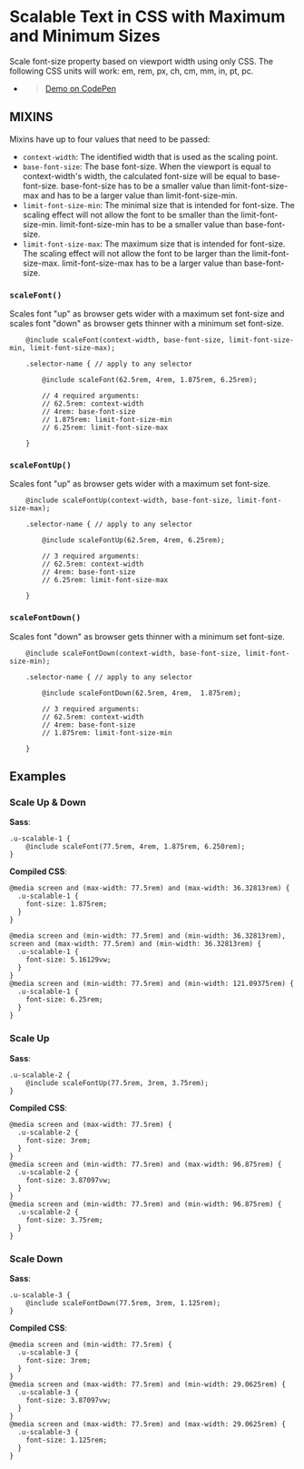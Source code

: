 # Scalable Text in CSS with Maximum and Minimum Sizes
Scale font-size property based on viewport width using only CSS. The following CSS units will work: em, rem, px, ch, cm, mm, in, pt, pc.

* > [Demo on CodePen](http://codepen.io/kevinmack18/pen/OyRwKq?editors=110)


## MIXINS
Mixins have up to four values that need to be passed:

* `context-width`: The identified width that is used as the scaling point.
* `base-font-size`: The base font-size. When the viewport is equal to context-width's width, the calculated font-size will be equal to base-font-size. base-font-size has to be a smaller value than limit-font-size-max and has to be a larger value than limit-font-size-min.
* `limit-font-size-min`: The minimal size that is intended for font-size. The scaling effect will not allow the font to be smaller than the limit-font-size-min. limit-font-size-min has to be a smaller value than base-font-size.
* `limit-font-size-max`: The maximum size that is intended for font-size. The scaling effect will not allow the font to be larger than the limit-font-size-max. limit-font-size-max has to be a larger value than base-font-size.


### `scaleFont()`
Scales font "up" as browser gets wider with a maximum set font-size and scales font "down" as browser gets thinner with a minimum set font-size.

```
	@include scaleFont(context-width, base-font-size, limit-font-size-min, limit-font-size-max);
```

```
	.selector-name { // apply to any selector

		@include scaleFont(62.5rem, 4rem, 1.875rem, 6.25rem);

		// 4 required arguments:
		// 62.5rem: context-width
		// 4rem: base-font-size
		// 1.875rem: limit-font-size-min
		// 6.25rem: limit-font-size-max

	}
```


### `scaleFontUp()`
Scales font "up" as browser gets wider with a maximum set font-size.

````
	@include scaleFontUp(context-width, base-font-size, limit-font-size-max);
````

````
	.selector-name { // apply to any selector

		@include scaleFontUp(62.5rem, 4rem, 6.25rem);

		// 3 required arguments:
		// 62.5rem: context-width
		// 4rem: base-font-size
		// 6.25rem: limit-font-size-max

	}
````


### `scaleFontDown()`
Scales font "down" as browser gets thinner with a minimum set font-size.

````
	@include scaleFontDown(context-width, base-font-size, limit-font-size-min);
````

````
	.selector-name { // apply to any selector

		@include scaleFontDown(62.5rem, 4rem,  1.875rem);

		// 3 required arguments:
		// 62.5rem: context-width
		// 4rem: base-font-size
		// 1.875rem: limit-font-size-min
		
	}
````


## Examples

### Scale Up & Down
**Sass**:
````
.u-scalable-1 {
	@include scaleFont(77.5rem, 4rem, 1.875rem, 6.250rem);
}
````
**Compiled CSS**:
````
@media screen and (max-width: 77.5rem) and (max-width: 36.32813rem) {
  .u-scalable-1 {
    font-size: 1.875rem;
  }
}

@media screen and (min-width: 77.5rem) and (min-width: 36.32813rem), screen and (max-width: 77.5rem) and (min-width: 36.32813rem) {
  .u-scalable-1 {
    font-size: 5.16129vw;
  }
}
@media screen and (min-width: 77.5rem) and (min-width: 121.09375rem) {
  .u-scalable-1 {
    font-size: 6.25rem;
  }
}
````

### Scale Up
**Sass**:
````
.u-scalable-2 {
	@include scaleFontUp(77.5rem, 3rem, 3.75rem);
}
````
**Compiled CSS**:
````
@media screen and (max-width: 77.5rem) {
  .u-scalable-2 {
    font-size: 3rem;
  }
}
@media screen and (min-width: 77.5rem) and (max-width: 96.875rem) {
  .u-scalable-2 {
    font-size: 3.87097vw;
  }
}
@media screen and (min-width: 77.5rem) and (min-width: 96.875rem) {
  .u-scalable-2 {
    font-size: 3.75rem;
  }
}
````

### Scale Down
**Sass**:
````
.u-scalable-3 {
	@include scaleFontDown(77.5rem, 3rem, 1.125rem);
}
````
**Compiled CSS**:
````
@media screen and (min-width: 77.5rem) {
  .u-scalable-3 {
    font-size: 3rem;
  }
}
@media screen and (max-width: 77.5rem) and (min-width: 29.0625rem) {
  .u-scalable-3 {
    font-size: 3.87097vw;
  }
}
@media screen and (max-width: 77.5rem) and (max-width: 29.0625rem) {
  .u-scalable-3 {
    font-size: 1.125rem;
  }
}
````